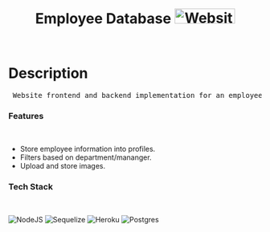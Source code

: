 <div align="center"> 
 <h1> Employee Database  <a href="https://employee-hire-tracker.herokuapp.com/"><img src="https://img.shields.io/website-up-down-green-red/http/shields.io.svg"    alt="Website Status" style="width:120px;height:30px;"></a> </h1>
 </div>
 <br>
 
<h1> Description </h1>
<pre> Website frontend and backend implementation for an employee database.  </pre>

<H3>Features</H3>
<br>

- Store employee information into profiles.
- Filters based on department/mananger.
- Upload and store images.

<H3> Tech Stack</H3>
<br>

![NodeJS](https://img.shields.io/badge/node.js-6DA55F?style=for-the-badge&logo=node.js&logoColor=white)
![Sequelize](https://img.shields.io/badge/Sequelize-52B0E7?style=for-the-badge&logo=Sequelize&logoColor=white)
![Heroku](https://img.shields.io/badge/heroku-%23430098.svg?style=for-the-badge&logo=heroku&logoColor=white)
![Postgres](https://img.shields.io/badge/postgres-%23316192.svg?style=for-the-badge&logo=postgresql&logoColor=white)


